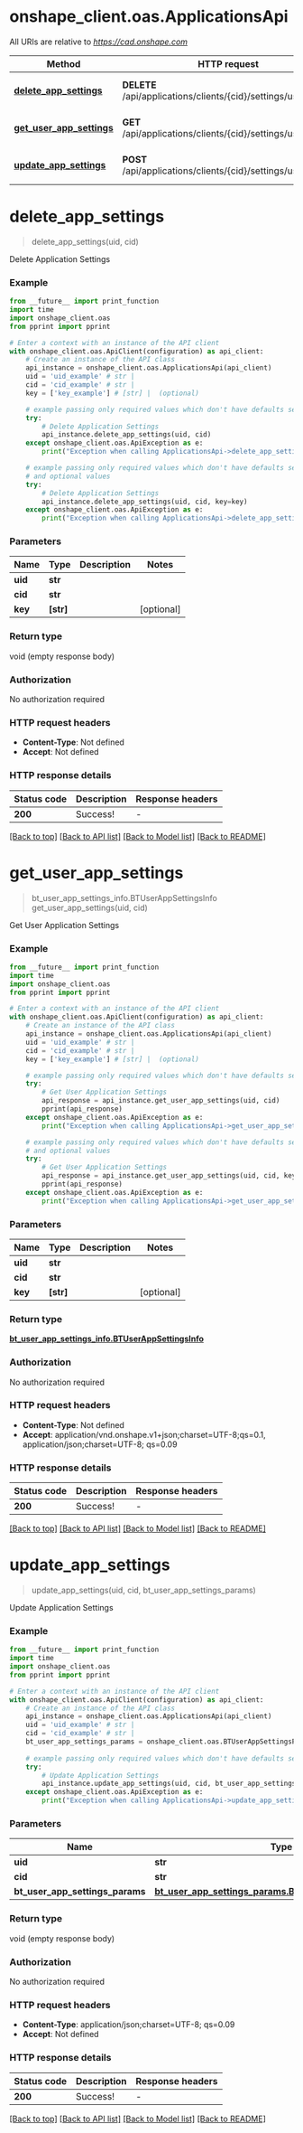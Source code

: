 # onshape_client.oas.ApplicationsApi

All URIs are relative to *https://cad.onshape.com*

Method | HTTP request | Description
------------- | ------------- | -------------
[**delete_app_settings**](ApplicationsApi.md#delete_app_settings) | **DELETE** /api/applications/clients/{cid}/settings/users/{uid} | Delete Application Settings
[**get_user_app_settings**](ApplicationsApi.md#get_user_app_settings) | **GET** /api/applications/clients/{cid}/settings/users/{uid} | Get User Application Settings
[**update_app_settings**](ApplicationsApi.md#update_app_settings) | **POST** /api/applications/clients/{cid}/settings/users/{uid} | Update Application Settings


# **delete_app_settings**
> delete_app_settings(uid, cid)

Delete Application Settings

### Example

```python
from __future__ import print_function
import time
import onshape_client.oas
from pprint import pprint

# Enter a context with an instance of the API client
with onshape_client.oas.ApiClient(configuration) as api_client:
    # Create an instance of the API class
    api_instance = onshape_client.oas.ApplicationsApi(api_client)
    uid = 'uid_example' # str | 
    cid = 'cid_example' # str | 
    key = ['key_example'] # [str] |  (optional)

    # example passing only required values which don't have defaults set
    try:
        # Delete Application Settings
        api_instance.delete_app_settings(uid, cid)
    except onshape_client.oas.ApiException as e:
        print("Exception when calling ApplicationsApi->delete_app_settings: %s\n" % e)

    # example passing only required values which don't have defaults set
    # and optional values
    try:
        # Delete Application Settings
        api_instance.delete_app_settings(uid, cid, key=key)
    except onshape_client.oas.ApiException as e:
        print("Exception when calling ApplicationsApi->delete_app_settings: %s\n" % e)
```

### Parameters

Name | Type | Description  | Notes
------------- | ------------- | ------------- | -------------
 **uid** | **str**|  |
 **cid** | **str**|  |
 **key** | **[str]**|  | [optional]

### Return type

void (empty response body)

### Authorization

No authorization required

### HTTP request headers

 - **Content-Type**: Not defined
 - **Accept**: Not defined

### HTTP response details
| Status code | Description | Response headers |
|-------------|-------------|------------------|
**200** | Success! |  -  |

[[Back to top]](#) [[Back to API list]](../README.md#documentation-for-api-endpoints) [[Back to Model list]](../README.md#documentation-for-models) [[Back to README]](../README.md)

# **get_user_app_settings**
> bt_user_app_settings_info.BTUserAppSettingsInfo get_user_app_settings(uid, cid)

Get User Application Settings

### Example

```python
from __future__ import print_function
import time
import onshape_client.oas
from pprint import pprint

# Enter a context with an instance of the API client
with onshape_client.oas.ApiClient(configuration) as api_client:
    # Create an instance of the API class
    api_instance = onshape_client.oas.ApplicationsApi(api_client)
    uid = 'uid_example' # str | 
    cid = 'cid_example' # str | 
    key = ['key_example'] # [str] |  (optional)

    # example passing only required values which don't have defaults set
    try:
        # Get User Application Settings
        api_response = api_instance.get_user_app_settings(uid, cid)
        pprint(api_response)
    except onshape_client.oas.ApiException as e:
        print("Exception when calling ApplicationsApi->get_user_app_settings: %s\n" % e)

    # example passing only required values which don't have defaults set
    # and optional values
    try:
        # Get User Application Settings
        api_response = api_instance.get_user_app_settings(uid, cid, key=key)
        pprint(api_response)
    except onshape_client.oas.ApiException as e:
        print("Exception when calling ApplicationsApi->get_user_app_settings: %s\n" % e)
```

### Parameters

Name | Type | Description  | Notes
------------- | ------------- | ------------- | -------------
 **uid** | **str**|  |
 **cid** | **str**|  |
 **key** | **[str]**|  | [optional]

### Return type

[**bt_user_app_settings_info.BTUserAppSettingsInfo**](BTUserAppSettingsInfo.md)

### Authorization

No authorization required

### HTTP request headers

 - **Content-Type**: Not defined
 - **Accept**: application/vnd.onshape.v1+json;charset=UTF-8;qs=0.1, application/json;charset=UTF-8; qs=0.09

### HTTP response details
| Status code | Description | Response headers |
|-------------|-------------|------------------|
**200** | Success! |  -  |

[[Back to top]](#) [[Back to API list]](../README.md#documentation-for-api-endpoints) [[Back to Model list]](../README.md#documentation-for-models) [[Back to README]](../README.md)

# **update_app_settings**
> update_app_settings(uid, cid, bt_user_app_settings_params)

Update Application Settings

### Example

```python
from __future__ import print_function
import time
import onshape_client.oas
from pprint import pprint

# Enter a context with an instance of the API client
with onshape_client.oas.ApiClient(configuration) as api_client:
    # Create an instance of the API class
    api_instance = onshape_client.oas.ApplicationsApi(api_client)
    uid = 'uid_example' # str | 
    cid = 'cid_example' # str | 
    bt_user_app_settings_params = onshape_client.oas.BTUserAppSettingsParams() # bt_user_app_settings_params.BTUserAppSettingsParams | 
    
    # example passing only required values which don't have defaults set
    try:
        # Update Application Settings
        api_instance.update_app_settings(uid, cid, bt_user_app_settings_params)
    except onshape_client.oas.ApiException as e:
        print("Exception when calling ApplicationsApi->update_app_settings: %s\n" % e)
```

### Parameters

Name | Type | Description  | Notes
------------- | ------------- | ------------- | -------------
 **uid** | **str**|  |
 **cid** | **str**|  |
 **bt_user_app_settings_params** | [**bt_user_app_settings_params.BTUserAppSettingsParams**](BTUserAppSettingsParams.md)|  |

### Return type

void (empty response body)

### Authorization

No authorization required

### HTTP request headers

 - **Content-Type**: application/json;charset=UTF-8; qs=0.09
 - **Accept**: Not defined

### HTTP response details
| Status code | Description | Response headers |
|-------------|-------------|------------------|
**200** | Success! |  -  |

[[Back to top]](#) [[Back to API list]](../README.md#documentation-for-api-endpoints) [[Back to Model list]](../README.md#documentation-for-models) [[Back to README]](../README.md)

